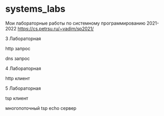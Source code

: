# systems_labs
Мои лабораторные работы по системному программированию 2021-2022
https://cs.petrsu.ru/~vadim/sp2021/

3 Лабораторная

http запрос

dns запрос 

4 Лабораторная

http клиент

5 Лабораторная

tsp клиент

многопоточный tsp echo сервер
